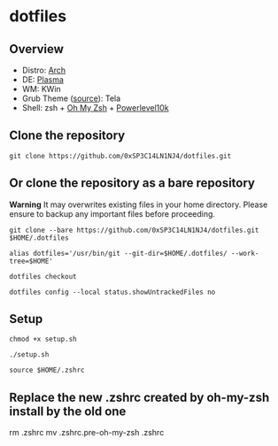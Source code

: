 # dotfiles

## Overview
- Distro: [Arch](https://archlinux.org/)
- DE: [Plasma](https://kde.org/plasma-desktop/)
- WM: KWin
- Grub Theme ([source](https://github.com/vinceliuice/grub2-themes)): Tela
- Shell: zsh + [Oh My Zsh](https://ohmyz.sh/) + [Powerlevel10k](https://github.com/romkatv/powerlevel10k)

## Clone the repository
```
git clone https://github.com/0xSP3C14LN1NJ4/dotfiles.git
```

## Or clone the repository as a bare repository
**Warning**
It may overwrites existing files in your home directory. Please ensure to backup any important files before proceeding.

```
git clone --bare https://github.com/0xSP3C14LN1NJ4/dotfiles.git $HOME/.dotfiles

alias dotfiles='/usr/bin/git --git-dir=$HOME/.dotfiles/ --work-tree=$HOME'

dotfiles checkout

dotfiles config --local status.showUntrackedFiles no
```

## Setup
```
chmod +x setup.sh

./setup.sh

source $HOME/.zshrc
```

## Replace the new .zshrc created by oh-my-zsh install by the old one
rm .zshrc
mv .zshrc.pre-oh-my-zsh .zshrc
